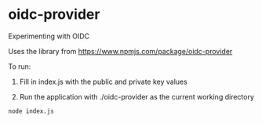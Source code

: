 # oidc-provider
Experimenting with OIDC

Uses the library from https://www.npmjs.com/package/oidc-provider

To run: 

1) Fill in index.js with the public and private key values

2) Run the application with ./oidc-provider as the current working directory
```
node index.js
```
